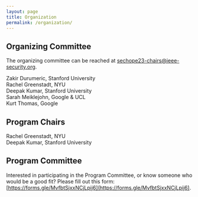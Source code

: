 ```yaml
---
layout: page
title: Organization
permalink: /organization/
---
```


## Organizing Committee
The organizing committee can be reached at [sechope23-chairs@ieee-security.org](mailto:sechope23-chairs@ieee-security.org).

Zakir Durumeric, Stanford University\
Rachel Greenstadt, NYU\
Deepak Kumar, Stanford University\
Sarah Meiklejohn, Google & UCL\
Kurt Thomas, Google

## Program Chairs
Rachel Greenstadt, NYU\
Deepak Kumar, Stanford University

## Program Committee
Interested in participating in the Program Committee, or know someone who would
be a good fit? Please fill out this form:
[https://forms.gle/MvfbtSjxxNCjLpij6](https://forms.gle/MvfbtSjxxNCjLpij6).
